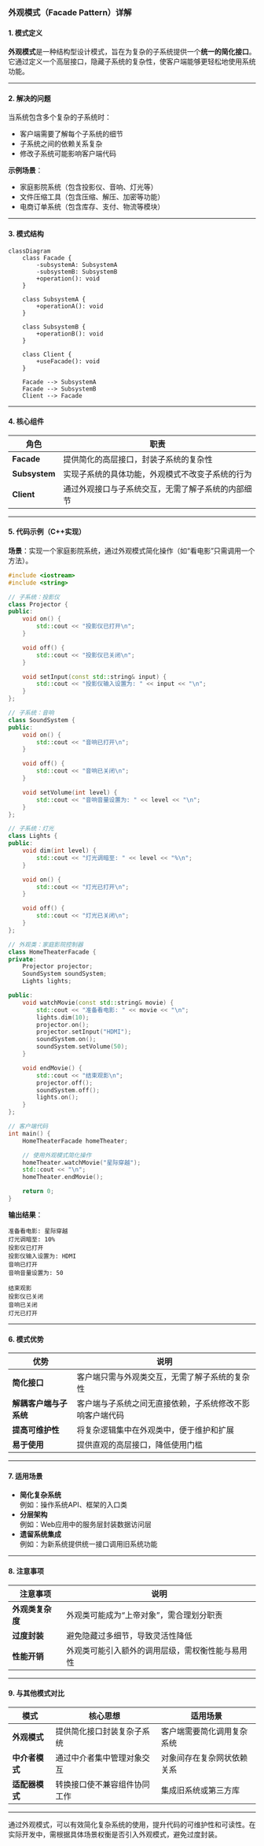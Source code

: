 ### **外观模式（Facade Pattern）详解**

#### **1. 模式定义**
**外观模式**是一种结构型设计模式，旨在为复杂的子系统提供一个**统一的简化接口**。它通过定义一个高层接口，隐藏子系统的复杂性，使客户端能够更轻松地使用系统功能。

---

#### **2. 解决的问题**
当系统包含多个复杂的子系统时：
- 客户端需要了解每个子系统的细节
- 子系统之间的依赖关系复杂
- 修改子系统可能影响客户端代码

**示例场景**：
- 家庭影院系统（包含投影仪、音响、灯光等）
- 文件压缩工具（包含压缩、解压、加密等功能）
- 电商订单系统（包含库存、支付、物流等模块）

---

#### **3. 模式结构**
```mermaid
classDiagram
    class Facade {
        -subsystemA: SubsystemA
        -subsystemB: SubsystemB
        +operation(): void
    }
    
    class SubsystemA {
        +operationA(): void
    }
    
    class SubsystemB {
        +operationB(): void
    }
    
    class Client {
        +useFacade(): void
    }
    
    Facade --> SubsystemA
    Facade --> SubsystemB
    Client --> Facade
```

---

#### **4. 核心组件**
| **角色**         | **职责**                                                                 |
|------------------|--------------------------------------------------------------------------|
| **Facade**       | 提供简化的高层接口，封装子系统的复杂性                                    |
| **Subsystem**    | 实现子系统的具体功能，外观模式不改变子系统的行为                          |
| **Client**       | 通过外观接口与子系统交互，无需了解子系统的内部细节                        |

---

#### **5. 代码示例（C++实现）**
**场景**：实现一个家庭影院系统，通过外观模式简化操作（如“看电影”只需调用一个方法）。

```cpp
#include <iostream>
#include <string>

// 子系统：投影仪
class Projector {
public:
    void on() {
        std::cout << "投影仪已打开\n";
    }

    void off() {
        std::cout << "投影仪已关闭\n";
    }

    void setInput(const std::string& input) {
        std::cout << "投影仪输入设置为: " << input << "\n";
    }
};

// 子系统：音响
class SoundSystem {
public:
    void on() {
        std::cout << "音响已打开\n";
    }

    void off() {
        std::cout << "音响已关闭\n";
    }

    void setVolume(int level) {
        std::cout << "音响音量设置为: " << level << "\n";
    }
};

// 子系统：灯光
class Lights {
public:
    void dim(int level) {
        std::cout << "灯光调暗至: " << level << "%\n";
    }

    void on() {
        std::cout << "灯光已打开\n";
    }

    void off() {
        std::cout << "灯光已关闭\n";
    }
};

// 外观类：家庭影院控制器
class HomeTheaterFacade {
private:
    Projector projector;
    SoundSystem soundSystem;
    Lights lights;

public:
    void watchMovie(const std::string& movie) {
        std::cout << "准备看电影: " << movie << "\n";
        lights.dim(10);
        projector.on();
        projector.setInput("HDMI");
        soundSystem.on();
        soundSystem.setVolume(50);
    }

    void endMovie() {
        std::cout << "结束观影\n";
        projector.off();
        soundSystem.off();
        lights.on();
    }
};

// 客户端代码
int main() {
    HomeTheaterFacade homeTheater;

    // 使用外观模式简化操作
    homeTheater.watchMovie("星际穿越");
    std::cout << "\n";
    homeTheater.endMovie();

    return 0;
}
```

**输出结果**：
```
准备看电影: 星际穿越
灯光调暗至: 10%
投影仪已打开
投影仪输入设置为: HDMI
音响已打开
音响音量设置为: 50

结束观影
投影仪已关闭
音响已关闭
灯光已打开
```

---

#### **6. 模式优势**
| **优势**         | **说明**                                                                 |
|------------------|--------------------------------------------------------------------------|
| **简化接口**     | 客户端只需与外观类交互，无需了解子系统的复杂性                            |
| **解耦客户端与子系统** | 客户端与子系统之间无直接依赖，子系统修改不影响客户端代码                  |
| **提高可维护性** | 将复杂逻辑集中在外观类中，便于维护和扩展                                  |
| **易于使用**     | 提供直观的高层接口，降低使用门槛                                          |

---

#### **7. 适用场景**
- **简化复杂系统**  
  例如：操作系统API、框架的入口类
- **分层架构**  
  例如：Web应用中的服务层封装数据访问层
- **遗留系统集成**  
  例如：为新系统提供统一接口调用旧系统功能

---

#### **8. 注意事项**
| **注意事项**       | **说明**                                                                 |
|--------------------|--------------------------------------------------------------------------|
| **外观类复杂度**   | 外观类可能成为“上帝对象”，需合理划分职责                                  |
| **过度封装**       | 避免隐藏过多细节，导致灵活性降低                                          |
| **性能开销**       | 外观类可能引入额外的调用层级，需权衡性能与易用性                          |

---

#### **9. 与其他模式对比**
| **模式**         | **核心思想**                              | **适用场景**                      |
|------------------|------------------------------------------|-----------------------------------|
| **外观模式**     | 提供简化接口封装复杂子系统                | 客户端需要简化调用复杂系统          |
| **中介者模式**   | 通过中介者集中管理对象交互                | 对象间存在复杂网状依赖关系          |
| **适配器模式**   | 转换接口使不兼容组件协同工作              | 集成旧系统或第三方库                |

---

通过外观模式，可以有效简化复杂系统的使用，提升代码的可维护性和可读性。在实际开发中，需根据具体场景权衡是否引入外观模式，避免过度封装。